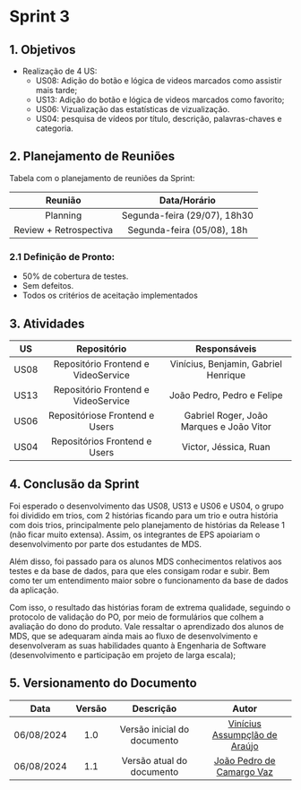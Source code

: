 # Sprint 3

## 1. Objetivos

- Realização de 4 US:
    - US08: Adição do botão e lógica de videos marcados como assistir mais tarde;
    - US13: Adição do botão e lógica de videos marcados como favorito;
    - US06: Vizualização das estatísticas de vizualização.
    - US04: pesquisa de vídeos por título, descrição, palavras-chaves e categoria.
 
## 2. Planejamento de Reuniões

Tabela com o planejamento de reuniões da Sprint:

| Reunião | Data/Horário |
| :-----: | :----------: |
| Planning | Segunda-feira (29/07), 18h30 |
| Review + Retrospectiva | Segunda-feira (05/08), 18h |

### 2.1 Definição de Pronto:
   - 50% de cobertura de testes.
   - Sem defeitos.
   - Todos os critérios de aceitação implementados 

## 3. Atividades
| US | Repositório | Responsáveis |
| :---: | :---------: | :----------: |
| US08 | Repositório Frontend e VideoService | Vinícius, Benjamin, Gabriel Henrique |
| US13 | Repositório Frontend e VideoService| João Pedro,  Pedro e Felipe |
| US06 | Repositóriose Frontend e Users |Gabriel Roger, João Marques e João Vitor|
| US04 | Repositórios Frontend e Users | Victor, Jéssica, Ruan |

## 4. Conclusão da Sprint
Foi esperado o desenvolvimento das US08, US13 e US06 e US04, o grupo foi dividido em trios, com 2 histórias ficando para um trio e outra história com dois trios, principalmente pelo planejamento de histórias da Release 1 (não ficar muito extensa). Assim, os integrantes de EPS apoiariam o desenvolvimento por parte dos estudantes de MDS.

Além disso, foi passado para os alunos MDS conhecimentos relativos aos testes e da base de dados, para que eles consigam rodar e subir. Bem como ter um entendimento maior sobre o funcionamento da base de dados da aplicação.

Com isso, o resultado das histórias foram de extrema qualidade, seguindo o protocolo de validação do PO, por meio de formulários que colhem a avaliação do dono do produto. Vale ressaltar o aprendizado dos alunos de MDS, que se adequaram ainda mais ao fluxo de desenvolvimento e desenvolveram as suas habilidades quanto à Engenharia de Software (desenvolvimento e participação em projeto de larga escala);

## 5. Versionamento do Documento

| Data | Versão | Descrição | Autor |
| :-----: | :-------------: | :---------------: | :-: |
| 06/08/2024 | 1.0 | Versão inicial do documento | [Vinícius Assumpçlão de Araújo](https://github.com/viniman27) |
| 06/08/2024 | 1.1 | Versão atual do documento | [João Pedro de Camargo Vaz](https://github.com/JoaoPedro0803) |
